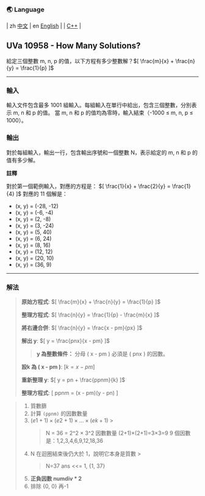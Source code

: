 ### 🌏 **Language**
| zh [中文](md10958_zh.md) | en [English](md10958_en.md) | 
| [C++](UVa10958.cpp) |


<aside>

## **UVa 10958 - How Many Solutions?**

給定三個整數 m, n, p 的值，以下方程有多少整數解？$[ \frac{m}{x} + \frac{n}{y} = \frac{1}{p} ]$

---

### **輸入**

輸入文件包含最多 1001 組輸入。每組輸入在單行中給出，包含三個整數，分別表示 m, n 和 p 的值。 當 m, n 和 p 的值均為零時，輸入結束（-1000 ≤ m, n, p ≤ 1000）。

### **輸出**

對於每組輸入，輸出一行，包含輸出序號和一個整數 N，表示給定的 m, n 和 p 的值有多少解。

**註釋**

對於第一個範例輸入，對應的方程是： $[ \frac{1}{x} + \frac{2}{y} = \frac{1}{4} ]$ 對應的 11 個解是：

- (x, y) = (-28, -12)
- (x, y) = (-6, -4)
- (x, y) = (2, -8)
- (x, y) = (3, -24)
- (x, y) = (5, 40)
- (x, y) = (6, 24)
- (x, y) = (8, 16)
- (x, y) = (12, 12)
- (x, y) = (20, 10)
- (x, y) = (36, 9)

---

</aside>

### 解法
<aside>

> 
> **原始方程式**: $[ \frac{m}{x} + \frac{n}{y} = \frac{1}{p} ]$
> 
> **整理方程式**: $[ \frac{n}{y} = \frac{1}{p} - \frac{m}{x} ]$
> 
> **將右邊合併**: $[ \frac{n}{y} = \frac{x - pm}{px} ]$
> 
> **解出 y**: $[ y = \frac{pnx}{x - pm} ]$
>
>
>> **y 為整數條件：** 分母 ( x - pm ) 必須是 ( pnx ) 的因數。
> 
>**設k 為 ( x - pm )**: $[ k = x - pm ]$
> 
> **重新整理 y**: $[ y = pn + \frac{ppnm}{k} ]$
> 
> **整理方程式**: [ ppnm = (x - pm)(y - pn) ]
> 

 
> 1. 質數篩
> 2. 計算 `(ppnm)` 的因數數量
> 3. $(e1+1)×(e2+1)×...×(ek+1)$
    > 
>     > N = 36 = 2^2 × 3^2
>     因數數量 (2+1)×(2+1)=3×3=9 
>     9 個因數是：1,2,3,4,6,9,12,18,36
> 4. N 在迴圈結束後仍大於 1，說明它本身是質數
    > 
>     > N=37
>         ans <<= 1, {1, 37}
>     > 
> 5. **正負因數 numdiv * 2**
> 6. 排除 {0, 0} 再-1
> </aside>
